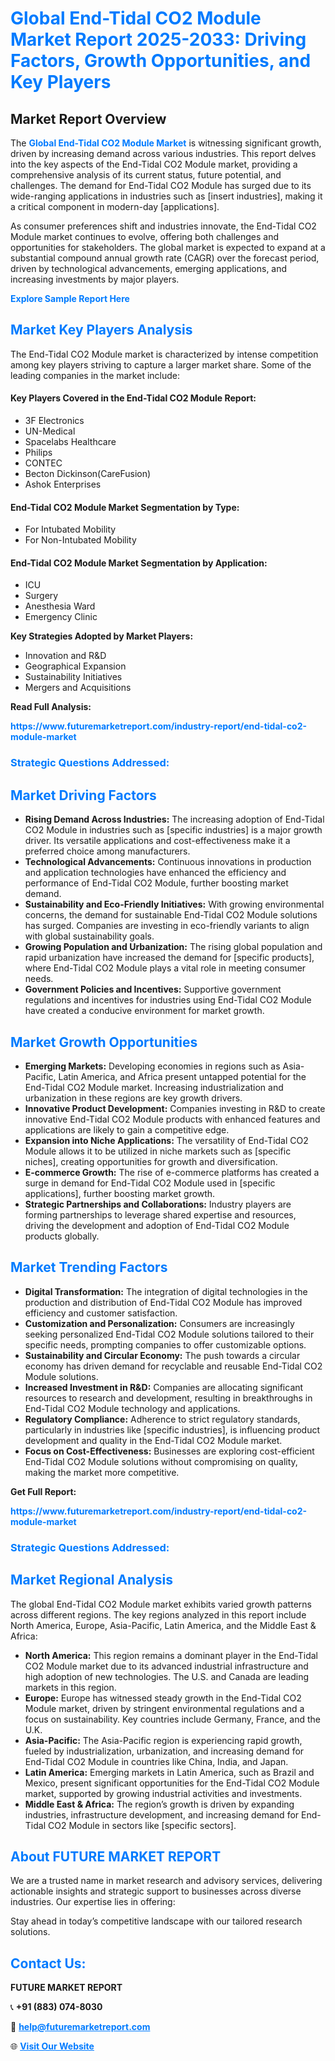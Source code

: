 <h1 style="color: #007BFF;">Global End-Tidal CO2 Module Market Report 2025-2033: Driving Factors, Growth Opportunities, and Key Players</h1>

<section id="overview">
<h2>Market Report Overview</h2>
<p>The <a href="https://www.futuremarketreport.com/industry-report/end-tidal-co2-module-market" style="color: #007BFF; text-decoration: none;"><strong>Global End-Tidal CO2 Module Market</strong></a> is witnessing significant growth, driven by increasing demand across various industries. This report delves into the key aspects of the End-Tidal CO2 Module market, providing a comprehensive analysis of its current status, future potential, and challenges. The demand for End-Tidal CO2 Module has surged due to its wide-ranging applications in industries such as [insert industries], making it a critical component in modern-day [applications].</p>
<p>As consumer preferences shift and industries innovate, the End-Tidal CO2 Module market continues to evolve, offering both challenges and opportunities for stakeholders. The global market is expected to expand at a substantial compound annual growth rate (CAGR) over the forecast period, driven by technological advancements, emerging applications, and increasing investments by major players.</p>
</section>

<section id="overview">
<p><a href="https://www.futuremarketreport.com/request-sample/reportId=26110" style="color: #007BFF; text-decoration: none;"><strong>Explore Sample Report Here</strong></a></p>
</section>

<section id="key-players">
<h2 style="color: #007BFF;">Market Key Players Analysis</h2>
<p>The End-Tidal CO2 Module market is characterized by intense competition among key players striving to capture a larger market share. Some of the leading companies in the market include:</p>
<h4>Key Players Covered in the End-Tidal CO2 Module Report:</h4>
<ul><li>3F Electronics</li><li>UN-Medical</li><li>Spacelabs Healthcare</li><li>Philips</li><li>CONTEC</li><li>Becton Dickinson(CareFusion)</li><li>Ashok Enterprises</li></ul>
<h4>End-Tidal CO2 Module Market Segmentation by Type:</h4>
<ul><li>For Intubated Mobility</li><li>For Non-Intubated Mobility</li></ul>

<h4>End-Tidal CO2 Module Market Segmentation by Application:</h4>
<ul><li>ICU</li><li>Surgery</li><li>Anesthesia Ward</li><li>Emergency Clinic</li></ul>
<p><strong>Key Strategies Adopted by Market Players:</strong></p>
<ul>
<li>Innovation and R&D</li>
<li>Geographical Expansion</li>
<li>Sustainability Initiatives</li>
<li>Mergers and Acquisitions</li>
</ul>
</section>

<section>
<p><strong>Read Full Analysis: </strong></p><a href="https://www.futuremarketreport.com/industry-report/end-tidal-co2-module-market" style="color: #007BFF; text-decoration: none;"><strong>https://www.futuremarketreport.com/industry-report/end-tidal-co2-module-market</strong></a>
<h3 style="color: #007BFF;">Strategic Questions Addressed:</h3>
</section>

<section id="driving-factors">
<h2 style="color: #007BFF;">Market Driving Factors</h2>
<ul>
<li><strong>Rising Demand Across Industries:</strong> The increasing adoption of End-Tidal CO2 Module in industries such as [specific industries] is a major growth driver. Its versatile applications and cost-effectiveness make it a preferred choice among manufacturers.</li>
<li><strong>Technological Advancements:</strong> Continuous innovations in production and application technologies have enhanced the efficiency and performance of End-Tidal CO2 Module, further boosting market demand.</li>
<li><strong>Sustainability and Eco-Friendly Initiatives:</strong> With growing environmental concerns, the demand for sustainable End-Tidal CO2 Module solutions has surged. Companies are investing in eco-friendly variants to align with global sustainability goals.</li>
<li><strong>Growing Population and Urbanization:</strong> The rising global population and rapid urbanization have increased the demand for [specific products], where End-Tidal CO2 Module plays a vital role in meeting consumer needs.</li>
<li><strong>Government Policies and Incentives:</strong> Supportive government regulations and incentives for industries using End-Tidal CO2 Module have created a conducive environment for market growth.</li>
</ul>
</section>

<section id="growth-opportunities">
<h2 style="color: #007BFF;">Market Growth Opportunities</h2>
<ul>
<li><strong>Emerging Markets:</strong> Developing economies in regions such as Asia-Pacific, Latin America, and Africa present untapped potential for the End-Tidal CO2 Module market. Increasing industrialization and urbanization in these regions are key growth drivers.</li>
<li><strong>Innovative Product Development:</strong> Companies investing in R&D to create innovative End-Tidal CO2 Module products with enhanced features and applications are likely to gain a competitive edge.</li>
<li><strong>Expansion into Niche Applications:</strong> The versatility of End-Tidal CO2 Module allows it to be utilized in niche markets such as [specific niches], creating opportunities for growth and diversification.</li>
<li><strong>E-commerce Growth:</strong> The rise of e-commerce platforms has created a surge in demand for End-Tidal CO2 Module used in [specific applications], further boosting market growth.</li>
<li><strong>Strategic Partnerships and Collaborations:</strong> Industry players are forming partnerships to leverage shared expertise and resources, driving the development and adoption of End-Tidal CO2 Module products globally.</li>
</ul>
</section>

<section id="trending-factors">
<h2 style="color: #007BFF;">Market Trending Factors</h2>
<ul>
<li><strong>Digital Transformation:</strong> The integration of digital technologies in the production and distribution of End-Tidal CO2 Module has improved efficiency and customer satisfaction.</li>
<li><strong>Customization and Personalization:</strong> Consumers are increasingly seeking personalized End-Tidal CO2 Module solutions tailored to their specific needs, prompting companies to offer customizable options.</li>
<li><strong>Sustainability and Circular Economy:</strong> The push towards a circular economy has driven demand for recyclable and reusable End-Tidal CO2 Module solutions.</li>
<li><strong>Increased Investment in R&D:</strong> Companies are allocating significant resources to research and development, resulting in breakthroughs in End-Tidal CO2 Module technology and applications.</li>
<li><strong>Regulatory Compliance:</strong> Adherence to strict regulatory standards, particularly in industries like [specific industries], is influencing product development and quality in the End-Tidal CO2 Module market.</li>
<li><strong>Focus on Cost-Effectiveness:</strong> Businesses are exploring cost-efficient End-Tidal CO2 Module solutions without compromising on quality, making the market more competitive.</li>
</ul>
</section>

<section>
<p><strong>Get Full Report: </strong></p><a href="https://www.futuremarketreport.com/industry-report/end-tidal-co2-module-market" style="color: #007BFF; text-decoration: none;"><strong>https://www.futuremarketreport.com/industry-report/end-tidal-co2-module-market</strong></a>
<h3 style="color: #007BFF;">Strategic Questions Addressed:</h3>
</section>


<section id="regional-analysis">
<h2 style="color: #007BFF;">Market Regional Analysis</h2>
<p>The global End-Tidal CO2 Module market exhibits varied growth patterns across different regions. The key regions analyzed in this report include North America, Europe, Asia-Pacific, Latin America, and the Middle East & Africa:</p>
<ul>
<li><strong>North America:</strong> This region remains a dominant player in the End-Tidal CO2 Module market due to its advanced industrial infrastructure and high adoption of new technologies. The U.S. and Canada are leading markets in this region.</li>
<li><strong>Europe:</strong> Europe has witnessed steady growth in the End-Tidal CO2 Module market, driven by stringent environmental regulations and a focus on sustainability. Key countries include Germany, France, and the U.K.</li>
<li><strong>Asia-Pacific:</strong> The Asia-Pacific region is experiencing rapid growth, fueled by industrialization, urbanization, and increasing demand for End-Tidal CO2 Module in countries like China, India, and Japan.</li>
<li><strong>Latin America:</strong> Emerging markets in Latin America, such as Brazil and Mexico, present significant opportunities for the End-Tidal CO2 Module market, supported by growing industrial activities and investments.</li>
<li><strong>Middle East & Africa:</strong> The region’s growth is driven by expanding industries, infrastructure development, and increasing demand for End-Tidal CO2 Module in sectors like [specific sectors].</li>
</ul>
</section>

<footer>
<h2 style="color: #007BFF;">About FUTURE MARKET REPORT</h2>
<p>We are a trusted name in market research and advisory services, delivering actionable insights and strategic support to businesses across diverse industries. Our expertise lies in offering:</p>

<p>Stay ahead in today’s competitive landscape with our tailored research solutions.</p>

<h2 style="color: #007BFF;">Contact Us:</h2>
<p><strong>FUTURE MARKET REPORT</strong></p>
<p>📞 <strong>+91 (883) 074-8030</strong></p>
<p>📧 <strong><a href="mailto:help@futuremarketreport.com" style="color: #007BFF;">help@futuremarketreport.com</a></strong></p>
<p>🌐 <strong><a href="https://www.futuremarketreport.com/" style="color: #007BFF;">Visit Our Website</a></strong></p>
</footer>